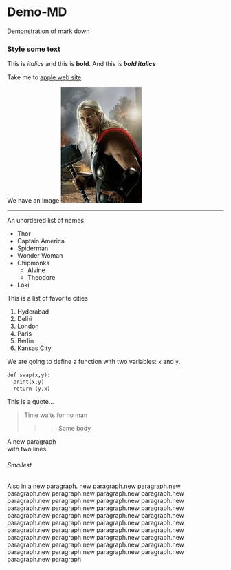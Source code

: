 # Demo-MD
Demonstration of mark down
### Style some text
This is *italics* and this is __bold__.
And this is ***bold italics***

Take me to [apple web site](https://www.apple.com)

We have an image ![MARVEL thor](01Thor.jpg)

---

An unordered list of names
* Thor
* Captain America
* Spiderman
* Wonder Woman
* Chipmonks
  * Alvine
  * Theodore
* Loki

This is a list of favorite cities
1. Hyderabad
3. Delhi
  1. London
  4. Paris
11. Berlin
10. Kansas City

We are going to define a function with two variables: `x` and `y`.
```
def swap(x,y):
  print(x,y)
  return (y,x)
```


This is a quote...
> Time waits for no man
>>> Some body


A new paragraph<br>with two lines.

###### Smallest
Also in a new paragraph. new paragraph.new paragraph.new paragraph.new paragraph.new paragraph.new paragraph.new paragraph.new paragraph.new paragraph.new paragraph.new paragraph.new paragraph.new paragraph.new paragraph.new paragraph.new paragraph.new paragraph.new paragraph.new paragraph.new paragraph.new paragraph.new paragraph.new paragraph.new paragraph.new paragraph.new paragraph.new paragraph.new paragraph.new paragraph.new paragraph.new paragraph.new paragraph.new paragraph.new paragraph.new paragraph.new paragraph.new paragraph.new paragraph.new paragraph.new paragraph.
